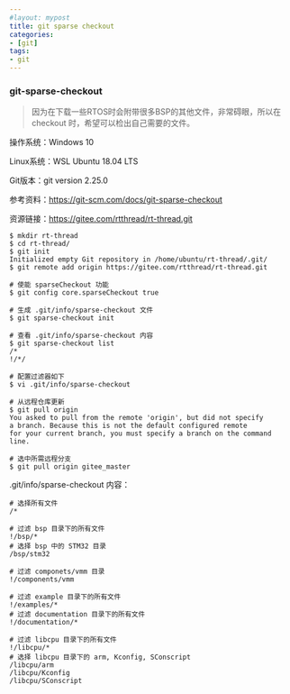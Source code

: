 ```yaml
---
#layout: mypost
title: git sparse checkout
categories:
- [git]
tags:
- git
---
```


### git-sparse-checkout

> 因为在下载一些RTOS时会附带很多BSP的其他文件，非常碍眼，所以在 checkout 时，希望可以检出自己需要的文件。

操作系统：Windows 10

Linux系统：WSL Ubuntu 18.04 LTS

Git版本：git version 2.25.0

参考资料：<https://git-scm.com/docs/git-sparse-checkout>

资源链接：<https://gitee.com/rtthread/rt-thread.git>

```shell
$ mkdir rt-thread
$ cd rt-thread/
$ git init
Initialized empty Git repository in /home/ubuntu/rt-thread/.git/
$ git remote add origin https://gitee.com/rtthread/rt-thread.git

# 使能 sparseCheckout 功能
$ git config core.sparseCheckout true

# 生成 .git/info/sparse-checkout 文件
$ git sparse-checkout init

# 查看 .git/info/sparse-checkout 内容
$ git sparse-checkout list
/*
!/*/

# 配置过滤器如下
$ vi .git/info/sparse-checkout

# 从远程仓库更新
$ git pull origin
You asked to pull from the remote 'origin', but did not specify
a branch. Because this is not the default configured remote
for your current branch, you must specify a branch on the command line.

# 选中所需远程分支
$ git pull origin gitee_master
```

.git/info/sparse-checkout 内容：

```git
# 选择所有文件
/*

# 过滤 bsp 目录下的所有文件
!/bsp/*
# 选择 bsp 中的 STM32 目录
/bsp/stm32

# 过滤 componets/vmm 目录
!/components/vmm

# 过滤 example 目录下的所有文件
!/examples/*
# 过滤 documentation 目录下的所有文件
!/documentation/*

# 过滤 libcpu 目录下的所有文件
!/libcpu/*
# 选择 libcpu 目录下的 arm, Kconfig, SConscript
/libcpu/arm
/libcpu/Kconfig
/libcpu/SConscript
```
